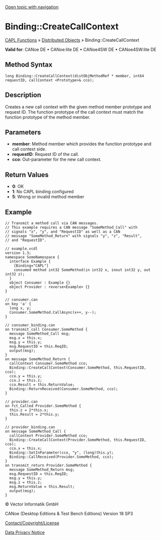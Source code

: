 [Open topic with navigation](../../../../../CANoeDEFamily.htm#Topics/CAPLFunctions/DistributedObjects/Methods/CAPLfunctionBindingCreateCallContext.md)

# Binding::CreateCallContext

[CAPL Functions](../../CAPLfunctions.md) » [Distributed Objects](../CAPLfunctionsDOOverview.md) » Binding::CreateCallContext

**Valid for**: CANoe DE • CANoe:lite DE • CANoe4SW DE • CANoe4SW:lite DE

## Method Syntax

```plaintext
long Binding::CreateCallContext(distObjMethodRef * member, int64 requestID, callContext <Prototype>& cco);
```

## Description

Creates a new call context with the given method member prototype and request ID. The function prototype of the call context must match the function prototype of the method member.

## Parameters

- **member**: Method member which provides the function prototype and call context side.
- **requestID**: Request ID of the call.
- **cco**: Out-parameter for the new call context.

## Return Values

- **0**: OK
- **1**: No CAPL binding configured
- **5**: Wrong or invalid method member

## Example

```plaintext
// Transmit a method call via CAN messages.
// This example requires a CAN message "SomeMethod_Call" with
// signals "x", "y", and "RequestID" as well as a CAN
// message "SomeMethod_Return" with signals "y", "z", "Result",
// and "RequestID".

// example.vcdl
version 1.3;
namespace SomeNamespace {
  interface Example {
    [Binding="CAPL"]
    consumed method int32 SomeMethod(in int32 x, inout int32 y, out int32 z);
  }
  object Consumer : Example {}
  object Provider : reverse<Example> {}
}

// consumer.can
on key 'a' {
  long x, y;
  Consumer.SomeMethod.CallAsync(x++, y--);
}

// consumer_binding.can
on transmit_call Consumer.SomeMethod {
  message SomeMethod_Call msg;
  msg.x = this.x;
  msg.y = this.y;
  msg.RequestID = this.ReqID;
  output(msg);
}
on message SomeMethod_Return {
  callContext Consumer.SomeMethod cco;
  Binding::CreateCallContext(Consumer.SomeMethod, this.RequestID, cco);
  cco.y = this.y;
  cco.z = this.z;
  cco.Result = this.ReturnValue;
  Binding::ReturnReceived(Consumer.SomeMethod, cco);
}

// provider.can
on fct_Called Provider.SomeMethod {
  this.z = 2*this.x;
  this.Result = 2*this.y;
}

// provider_binding.can
on message SomeMethod_Call {
  callContext Provider.SomeMethod cco;
  Binding::CreateCallContext(Provider.SomeMethod, this.RequestID, cco);
  cco.x = this.x;
  Binding::SetInParameter(cco, "y", (long)this.y);
  Binding::CallReceived(Provider.SomeMethod, cco);
}
on transmit_return Provider.SomeMethod {
  message SomeMethod_Return msg;
  msg.RequestID = this.ReqID;
  msg.y = this.y;
  msg.z = this.z;
  msg.ReturnValue = this.Result;
  output(msg);
}
```

© Vector Informatik GmbH

CANoe (Desktop Editions & Test Bench Editions) Version 18 SP3

[Contact/Copyright/License](../../../Shared/ContactCopyrightLicense.md)

[Data Privacy Notice](https://www.vector.com/int/en/company/get-info/privacy-policy/)